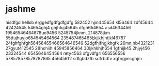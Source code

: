 # jashme
hisdfgd
hellob
erggedfgdfgdfgdfg
582452
hjm445654
kl56464
zdf45644
42424545
54654ghj4
ghjhtuj45645
dfgh654654
asd4634456
19546546464678uo9456
5245754jknm,
214878jkm
55tfujhuyjo654545464564
235487465465l;kjjkhjhfjkl46787
24fghfghfgh56456465466564646546
52dgfhjfhgjkhgfk
26mn,nb4321231
27gyut412545
28hohiih
45945856464
30ljkhkhjh654
1gfhijk45
2hjyj456
23324544
6545646454564
rety4563
xfgvdfg4
656556556
578578578578787865
45645612
sdfgbdzfb
sdfrbdfv
xgfngjmcghjm
